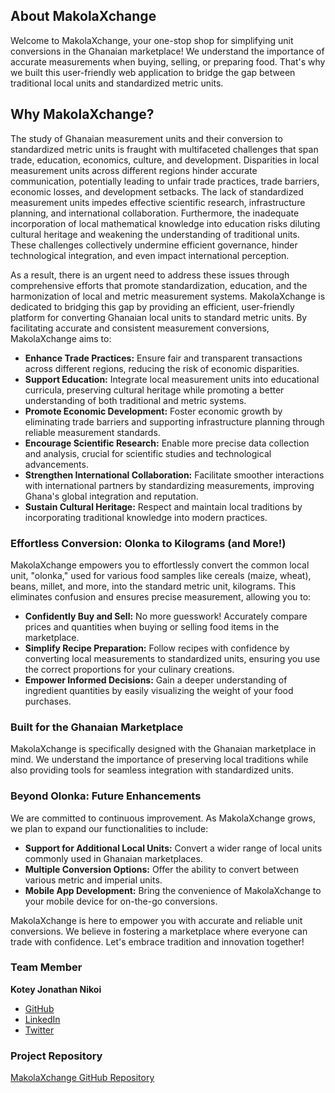 About MakolaXchange
-------------------

Welcome to MakolaXchange, your one-stop shop for simplifying unit conversions in the Ghanaian marketplace! We understand the importance of accurate measurements when buying, selling, or preparing food. That's why we built this user-friendly web application to bridge the gap between traditional local units and standardized metric units.

Why MakolaXchange?
------------------

The study of Ghanaian measurement units and their conversion to standardized metric units is fraught with multifaceted challenges that span trade, education, economics, culture, and development. Disparities in local measurement units across different regions hinder accurate communication, potentially leading to unfair trade practices, trade barriers, economic losses, and development setbacks. The lack of standardized measurement units impedes effective scientific research, infrastructure planning, and international collaboration. Furthermore, the inadequate incorporation of local mathematical knowledge into education risks diluting cultural heritage and weakening the understanding of traditional units. These challenges collectively undermine efficient governance, hinder technological integration, and even impact international perception.

As a result, there is an urgent need to address these issues through comprehensive efforts that promote standardization, education, and the harmonization of local and metric measurement systems. MakolaXchange is dedicated to bridging this gap by providing an efficient, user-friendly platform for converting Ghanaian local units to standard metric units. By facilitating accurate and consistent measurement conversions, MakolaXchange aims to:

*   **Enhance Trade Practices:** Ensure fair and transparent transactions across different regions, reducing the risk of economic disparities.
*   **Support Education:** Integrate local measurement units into educational curricula, preserving cultural heritage while promoting a better understanding of both traditional and metric systems.
*   **Promote Economic Development:** Foster economic growth by eliminating trade barriers and supporting infrastructure planning through reliable measurement standards.
*   **Encourage Scientific Research:** Enable more precise data collection and analysis, crucial for scientific studies and technological advancements.
*   **Strengthen International Collaboration:** Facilitate smoother interactions with international partners by standardizing measurements, improving Ghana's global integration and reputation.
*   **Sustain Cultural Heritage:** Respect and maintain local traditions by incorporating traditional knowledge into modern practices.

### Effortless Conversion: Olonka to Kilograms (and More!)

MakolaXchange empowers you to effortlessly convert the common local unit, "olonka," used for various food samples like cereals (maize, wheat), beans, millet, and more, into the standard metric unit, kilograms. This eliminates confusion and ensures precise measurement, allowing you to:

*   **Confidently Buy and Sell:** No more guesswork! Accurately compare prices and quantities when buying or selling food items in the marketplace.
*   **Simplify Recipe Preparation:** Follow recipes with confidence by converting local measurements to standardized units, ensuring you use the correct proportions for your culinary creations.
*   **Empower Informed Decisions:** Gain a deeper understanding of ingredient quantities by easily visualizing the weight of your food purchases.

### Built for the Ghanaian Marketplace

MakolaXchange is specifically designed with the Ghanaian marketplace in mind. We understand the importance of preserving local traditions while also providing tools for seamless integration with standardized units.

### Beyond Olonka: Future Enhancements

We are committed to continuous improvement. As MakolaXchange grows, we plan to expand our functionalities to include:

*   **Support for Additional Local Units:** Convert a wider range of local units commonly used in Ghanaian marketplaces.
*   **Multiple Conversion Options:** Offer the ability to convert between various metric and imperial units.
*   **Mobile App Development:** Bring the convenience of MakolaXchange to your mobile device for on-the-go conversions.

MakolaXchange is here to empower you with accurate and reliable unit conversions. We believe in fostering a marketplace where everyone can trade with confidence. Let's embrace tradition and innovation together!

### Team Member

**Kotey Jonathan Nikoi**

*   [GitHub](https://github.com/kofilolx)
*   [LinkedIn](https://linkedin.com/in/jnkotey)
*   [Twitter](https://twitter.com/wickstudio_gh)

### Project Repository

[MakolaXchange GitHub Repository](https://github.com/kofilolx/makolaxchange_MVP_ALX)
